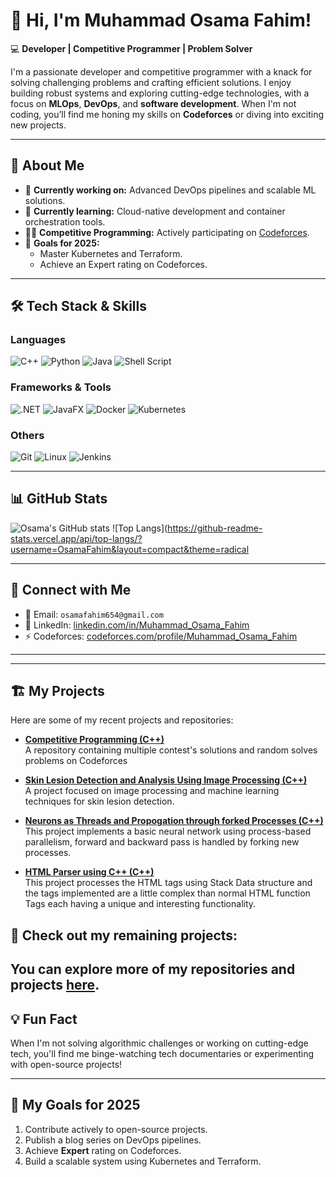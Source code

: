 # 👋 Hi, I'm Muhammad Osama Fahim!

💻 **Developer | Competitive Programmer | Problem Solver**

I'm a passionate developer and competitive programmer with a knack for solving challenging problems and crafting efficient solutions. I enjoy building robust systems and exploring cutting-edge technologies, with a focus on **MLOps**, **DevOps**, and **software development**. When I'm not coding, you’ll find me honing my skills on **Codeforces** or diving into exciting new projects.

---

## 🚀 **About Me**

- 🔭 **Currently working on:** Advanced DevOps pipelines and scalable ML solutions.  
- 🌱 **Currently learning:** Cloud-native development and container orchestration tools.  
- 👨‍💻 **Competitive Programming:** Actively participating on [Codeforces](https://codeforces.com/profile/Muhammad_Osama_Fahim).  
- 🎯 **Goals for 2025:**  
  - Master Kubernetes and Terraform.  
  - Achieve an Expert rating on Codeforces.    

---

## 🛠️ **Tech Stack & Skills**

### **Languages**
![C++](https://img.shields.io/badge/-C++-00599C?style=flat-square&logo=c%2B%2B&logoColor=white)
![Python](https://img.shields.io/badge/-Python-3776AB?style=flat-square&logo=python&logoColor=white)
![Java](https://img.shields.io/badge/-Java-007396?style=flat-square&logo=java&logoColor=white)
![Shell Script](https://img.shields.io/badge/-Shell_Script-4EAA25?style=flat-square&logo=gnu-bash&logoColor=white)

### **Frameworks & Tools**
![.NET](https://img.shields.io/badge/-DotNET-512BD4?style=flat-square&logo=dotnet&logoColor=white)
![JavaFX](https://img.shields.io/badge/-JavaFX-007396?style=flat-square&logo=java&logoColor=white)
![Docker](https://img.shields.io/badge/-Docker-2496ED?style=flat-square&logo=docker&logoColor=white)
![Kubernetes](https://img.shields.io/badge/-Kubernetes-326CE5?style=flat-square&logo=kubernetes&logoColor=white)

### **Others**
![Git](https://img.shields.io/badge/-Git-F05032?style=flat-square&logo=git&logoColor=white)
![Linux](https://img.shields.io/badge/-Linux-FCC624?style=flat-square&logo=linux&logoColor=black)
![Jenkins](https://img.shields.io/badge/-Jenkins-D24939?style=flat-square&logo=jenkins&logoColor=white)

---

## 📊 **GitHub Stats**
![Osama's GitHub stats](https://github-readme-stats.vercel.app/api?username=OsamaFahim&show_icons=true&theme=radical&count_private=true)
![Top Langs](https://github-readme-stats.vercel.app/api/top-langs/?username=OsamaFahim&layout=compact&theme=radical

---

## 🔗 **Connect with Me**

- 📧 Email: `osamafahim654@gmail.com`  
- 💼 LinkedIn: [linkedin.com/in/Muhammad_Osama_Fahim](https://www.linkedin.com/in/muhammad-osama-fahim-537286283/)   
- ⚡ Codeforces: [codeforces.com/profile/Muhammad_Osama_Fahim](https://codeforces.com/profile/Muhammad_Osama_Fahim)

---

---
## 🏗️ **My Projects**

Here are some of my recent projects and repositories:
- **[Competitive Programming (C++)](https://github.com/OsamaFahim/CompetitiveProgramming)**  
  A repository containing multiple contest's solutions and random solves problems on Codeforces
  
- **[Skin Lesion Detection and Analysis Using Image Processing (C++)](https://github.com/OsamaFahim/Skin_Lesion_Detection_and_Analysis_Using_Image_Processing)**  
  A project focused on image processing and machine learning techniques for skin lesion detection.

- **[Neurons as Threads and Propogation through forked Processes (C++)](https://github.com/OsamaFahim/Neurons_as_Parallelized_Threads)**  
  This project implements a basic neural network using process-based parallelism, forward and backward pass is handled by forking new processes.
  
- **[HTML Parser using C++ (C++)](https://github.com/OsamaFahim/HTML_parser_using_Cpp)**  
  This project processes the HTML tags using Stack Data structure and the tags implemented are a little complex than normal HTML function Tags each having a unique and interesting functionality.
  
## 📂 **Check out my remaining projects:**
You can explore more of my repositories and projects [here](https://github.com/OsamaFahim?tab=repositories).
---

## 💡 **Fun Fact** 

When I'm not solving algorithmic challenges or working on cutting-edge tech, you'll find me binge-watching tech documentaries or experimenting with open-source projects!

---

## 🎯 **My Goals for 2025**

1. Contribute actively to open-source projects.  
2. Publish a blog series on DevOps pipelines.  
3. Achieve **Expert** rating on Codeforces.  
4. Build a scalable system using Kubernetes and Terraform.  


